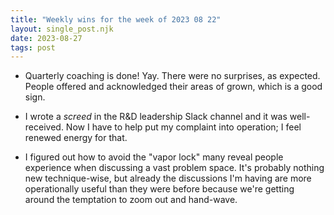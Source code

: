 ```yaml
---
title: "Weekly wins for the week of 2023 08 22"
layout: single_post.njk
date: 2023-08-27
tags: post
---
```


- Quarterly coaching is done! Yay. There were no surprises, as expected. People offered and acknowledged their areas of grown, which is a good sign.

- I wrote a _screed_ in the R&D leadership Slack channel and it was well-received. Now I have to help put my complaint into operation; I feel renewed energy for that.

- I figured out how to avoid the "vapor lock" many reveal people experience when discussing a vast problem space. It's probably nothing new technique-wise, but already the discussions I'm having are more operationally useful than they were before because we're getting around the temptation to zoom out and hand-wave.
